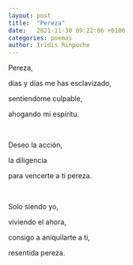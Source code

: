 ```yaml
---
layout: post
title:  "Pereza"
date:   2021-11-30 09:22:06 +0100
categories: poemas
author: Iridis Rinpoche
---
```


Pereza,

días y días me has esclavizado,

sentiendome culpable,

ahogando mi espíritu.

<br>

Deseo la acción,

la diligencia 

para vencerte a ti pereza.

<br>

Solo siendo yo,

viviendo el ahora,

consigo a aniquilarte a ti,

resentida pereza.
